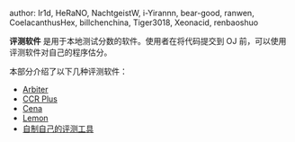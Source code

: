 author: Ir1d, HeRaNO, NachtgeistW, i-Yirannn, bear-good, ranwen, CoelacanthusHex, billchenchina, Tiger3018, Xeonacid, renbaoshuo

**评测软件** 是用于本地测试分数的软件。使用者在将代码提交到 OJ 前，可以使用评测软件对自己的程序估分。

本部分介绍了以下几种评测软件：

-   [Arbiter](./arbiter.md)
-   [CCR Plus](./ccr-plus.md)
-   [Cena](./cena.md)
-   [Lemon](./lemon.md)
-   [自制自己的评测工具](./manual.md)
